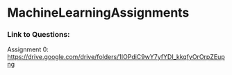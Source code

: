 # MachineLearningAssignments

### Link to Questions: 
Assignment 0: https://drive.google.com/drive/folders/1IOPdiC9wY7yfYDI_kkqfyOrOrpZEupng
